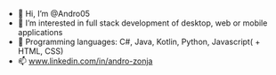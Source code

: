 - 👋 Hi, I’m @Andro05
- 👀 I’m interested in full stack development of desktop, web or mobile applications
- 🌱 Programming languages: C#, Java, Kotlin, Python, Javascript( + HTML, CSS)
- 📫 www.linkedin.com/in/andro-zonja

<!---
Andro05/Andro05 is a ✨ special ✨ repository because its `README.md` (this file) appears on your GitHub profile.
You can click the Preview link to take a look at your changes.
--->

